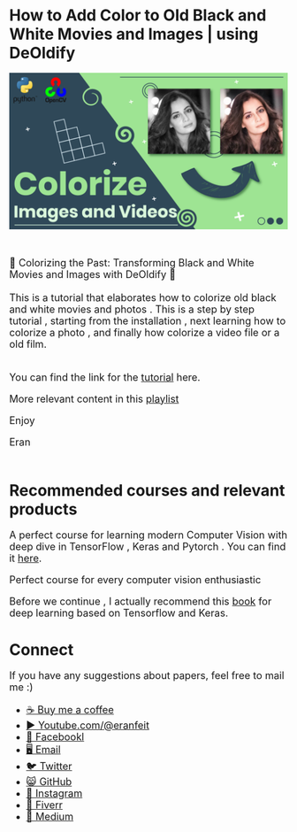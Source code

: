 # How to Add Color to Old Black and White Movies and Images | using DeOldify

<p align="center">
  <img width="800" src="Colorize images and videos.png" "image">
</p>

##
<br>

<font size= "4" >
🎥 Colorizing the Past: Transforming Black and White Movies and Images with DeOldify 🎨
<br/><br/> 
This is a tutorial that elaborates how to colorize old black and white movies and photos .
This is a step by step tutorial , starting from the installation , next learning how to colorize a photo , and finally how colorize a video file or a old film.
<br/><br/> 

You can find the link for the [tutorial](https://youtu.be/3sygSmIgGKs) here. 

More relevant content in this [playlist](https://www.youtube.com/watch?v=ewvjICAaoX4&list=PLdkryDe59y4YOtOt2jqSjxGFe9BNh4wug) 

Enjoy

Eran
<br/><br/> 

</font>

# Recommended courses and relevant products 
<font size= "4" >

A perfect course for learning modern Computer Vision with deep dive in TensorFlow , Keras and Pytorch . You can find it [here](http://bit.ly/3HeDy1V).

Perfect course for every computer vision enthusiastic

Before we continue , I actually recommend this [book](https://amzn.to/3STWZ2N) for deep learning based on Tensorflow and Keras.


</font>

# Connect

<font size= "4" >
If you have any suggestions about papers, feel free to mail me :)


- [☕ Buy me a coffee](https://ko-fi.com/eranfeit)
- [▶️ Youtube.com/@eranfeit](youtube.com/@eranfeit?sub_confirmation=1)
- [🐙 Facebookl](https://www.facebook.com/groups/3080601358933585)
- [🖥️ Email](mailto:feitgemel@gmail.com)
- [🐦 Twitter](https://twitter.com/eran_feit )
- [😸 GitHub](https://github.com/feitgemel)
- [📸 Instagram](https://www.instagram.com/eran_feit/)
- [🤝 Fiverr ](https://www.fiverr.com/s/mB3Pbb)
- [📝 Medium ](https://medium.com/@feitgemel)


</font>

